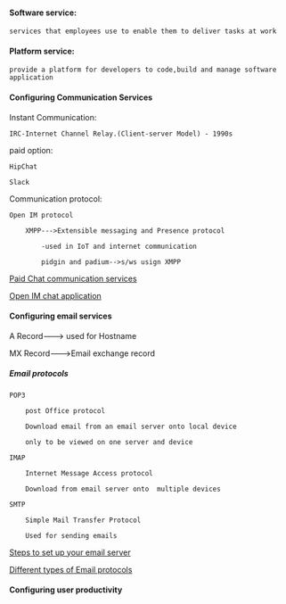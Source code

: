 

#### Software service:

    services that employees use to enable them to deliver tasks at work

#### Platform service:

    provide a platform for developers to code,build and manage software application

#### Configuring Communication Services

Instant Communication:

    IRC-Internet Channel Relay.(Client-server Model) - 1990s

paid option:

    HipChat

    Slack

Communication protocol:

    Open IM protocol

        XMPP--->Extensible messaging and Presence protocol

            -used in IoT and internet communication

            pidgin and padium-->s/ws usign XMPP

[Paid Chat communication services](https://zapier.com/blog/best-team-chat-app/)

[Open IM chat application](https://jabber.at/p/clients/?os=any)

#### Configuring email services

A Record---> used for Hostname

MX Record--->Email exchange record

##### Email protocols

    POP3

        post Office protocol

        Download email from an email server onto local device

        only to be viewed on one server and device

    IMAP

        Internet Message Access protocol

        Download from email server onto  multiple devices

    SMTP

        Simple Mail Transfer Protocol

        Used for sending emails
        
[Steps to set up your email server](https://www.digitalocean.com/community/tutorials/why-you-may-not-want-to-run-your-own-mail-server)

[Different types of Email  protocols](https://blog.servermania.com/what-protocols-send-receive-email-with-the-mail-server/)

#### Configuring user productivity


